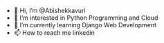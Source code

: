 - 👋 Hi, I’m @Abishekkavuri
- 👀 I’m interested in Python Programming and Cloud
- 🌱 I’m currently learning Django Web Development
- 📫 How to reach me linkedin


<!---
Abishekkavuri/Abishekkavuri is a ✨ special ✨ repository because its `README.md` (this file) appears on your GitHub profile.
You can click the Preview link to take a look at your changes.
--->
